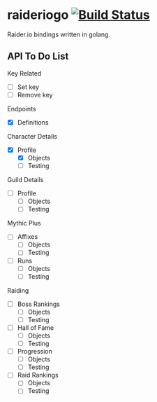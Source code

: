 # raideriogo [![Build Status](https://travis-ci.org/Munsy/raideriogo.svg?branch=master)](https://travis-ci.org/Munsy/raideriogo)
Raider.io bindings written in golang.

## API To Do List
Key Related
- [ ] Set key
- [ ] Remove key

Endpoints
- [x] Definitions

Character Details
- [x] Profile
  - [x] Objects
  - [ ] Testing

Guild Details
- [ ] Profile
  - [ ] Objects
  - [ ] Testing

Mythic Plus
- [ ] Affixes
  - [ ] Objects
  - [ ] Testing
- [ ] Runs
  - [ ] Objects
  - [ ] Testing

Raiding
- [ ] Boss Rankings
  - [ ] Objects
  - [ ] Testing
- [ ] Hall of Fame
  - [ ] Objects
  - [ ] Testing
- [ ] Progression
  - [ ] Objects
  - [ ] Testing
- [ ] Raid Rankings
  - [ ] Objects
  - [ ] Testing
